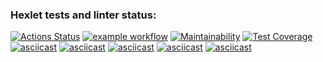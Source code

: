 ### Hexlet tests and linter status:
[![Actions Status](https://github.com/LikerK/python-project-lvl2/workflows/hexlet-check/badge.svg)](https://github.com/LikerK/python-project-lvl2/actions)
[![example workflow](https://github.com/LikerK/python-project-lvl2/workflows/my_linter/badge.svg)](https://github.com/LikerK/python-project-lvl2/actions/workflows/my_linter.yml)
[![Maintainability](https://api.codeclimate.com/v1/badges/c4dbc593129a63a866a6/maintainability)](https://codeclimate.com/github/LikerK/python-project-lvl2/maintainability)
[![Test Coverage](https://api.codeclimate.com/v1/badges/c4dbc593129a63a866a6/test_coverage)](https://codeclimate.com/github/LikerK/python-project-lvl2/test_coverage)
[![asciicast](https://asciinema.org/a/hmGSipGs9tviRXqFFbHbJRlSY.svg)](https://asciinema.org/a/hmGSipGs9tviRXqFFbHbJRlSY)
[![asciicast](https://asciinema.org/a/XyvFXV5t4e7FQXU8HOrNtuLhN.svg)](https://asciinema.org/a/XyvFXV5t4e7FQXU8HOrNtuLhN)
[![asciicast](https://asciinema.org/a/SweSq18hMAwzWDAfeQeZrho79.svg)](https://asciinema.org/a/SweSq18hMAwzWDAfeQeZrho79)
[![asciicast](https://asciinema.org/a/PcgK9HWW2YT5NrIWLy20BqV4Y.svg)](https://asciinema.org/a/PcgK9HWW2YT5NrIWLy20BqV4Y)
[![asciicast](https://asciinema.org/a/RlAgiBQpnjzVG0VaxO67km6AX.svg)](https://asciinema.org/a/RlAgiBQpnjzVG0VaxO67km6AX)
